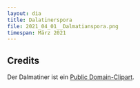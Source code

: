 ```yaml
---
layout: dia
title: Dalatinerspora
file: 2021_04_01__Dalmatianspora.png
timespan: März 2021
---
```


## Credits

Der Dalmatiner ist ein [Public Domain-Clipart](https://web.archive.org/web/20170705013650/https://openclipart.org/detail/229758/dalmatian-cartoon-dog).
